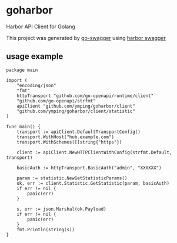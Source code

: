 # goharbor
Harbor API Client for Golang

This project was generated by [go-swagger](https://github.com/go-swagger/go-swagger) using [harbor swagger](https://raw.githubusercontent.com/goharbor/harbor/master/api/v2.0/swagger.yaml)

## usage example

```golang
package main

import (
	"encoding/json"
	"fmt"
	httpTransport "github.com/go-openapi/runtime/client"
	"github.com/go-openapi/strfmt"
	apiClient "github.com/ymping/goharbor/client"
	"github.com/ymping/goharbor/client/statistic"
)

func main() {
	transport := apiClient.DefaultTransportConfig()
	transport.WithHost("hub.example.com")
	transport.WithSchemes([]string{"https"})

	client := apiClient.NewHTTPClientWithConfig(strfmt.Default, transport)

	basicAuth := httpTransport.BasicAuth("admin", "XXXXXX")

	param := statistic.NewGetStatisticParams()
	ok, err := client.Statistic.GetStatistic(param, basicAuth)
	if err != nil {
		panic(err)
	}

	s, err := json.Marshal(ok.Payload)
	if err != nil {
		panic(err)
	}
	fmt.Println(string(s))
}

```
